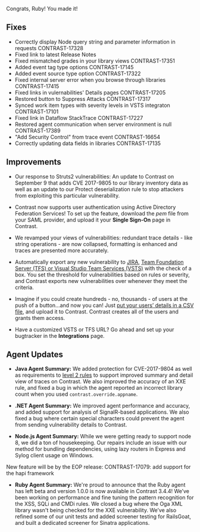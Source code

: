 <!--
title: "Contrast 3.4.4 - September 2017"
description: "Contrast 3.4.4 September 2017"
tags: "3.4.4 September Release Notes"
-->

Congrats, Ruby! You made it! 

## Fixes

* Correctly display Node query string and parameter information in requests CONTRAST-17328
* Fixed link to latest Release Notes
* Fixed mismatched grades in your library views CONTRAST-17351
* Added event tag type options CONTRAST-17145
* Added event source type option CONTRAST-17322
* Fixed internal server error when you browse through libraries CONTRAST-17415
* Fixed links in vulernabilities' Details pages CONTRAST-17205
* Restored button to Suppress Attacks CONTRAST-17317
* Synced work item types with severity levels in VSTS integraton CONTRAST-17101
* Fixed link in Dataflow StackTrace CONTRAST-17227
* Restored agent communication when server environment is null CONTRAST-17389
* "Add Security Control" from trace event CONTRAST-16654
* Correctly updating data fields in libraries CONTRAST-17135


## Improvements 

* Our response to Struts2 vulnerabilities: An update to Contrast on September 9 that adds CVE 2017-9805 to our library inventory data as well as an update to our Protect deserialization rule to stop attackers from exploiting this particular vulnerability.

* Contrast now supports user authentication using Active Directory Federation Services! To set up the feature, download the *pem* file from your SAML provider, and upload it your **Single Sign-On** page in Contrast. 

* We revamped your views of vulnerabilities: redundant trace details - like string operations - are now collapsed, formatting is enhanced and traces are presented more accurately. 

* Automatically export any new vulnerability to [JIRA](admin-orgintegrations.html#jira), [Team Foundation Server (TFS) or Visual Studio Team Services (VSTS)](admin-orgintegrations.html#vsts-tfs) with the check of a box. You set the threshold for vulnerabilities based on rules or severity, and Contrast exports new vulnerabilities over whenever they meet the criteria.

* Imagine if you could create hundreds - no, thousands - of users at the push of a button...and now you can! Just [put your users’ details in a CSV file](admin-onboardteam.html#create-user), and upload it to Contrast. Contrast creates all of the users and grants them access. 

* Have a customized VSTS or TFS URL? Go ahead and set up your bugtracker in the **Integrations** page.

## Agent Updates

* **Java Agent Summary:** We added protection for CVE-2017-9804 as well as requirements to [level 2 rules](installation-javapolicy.html#level2) to support improved summary and detail view of traces on Contrast. We also improved the accuracy of an XXE rule, and fixed a bug in which the agent reported an incorrect library count when you used `contrast.override.appname`.

* **.NET Agent Summary:** We improved agent performance and accuracy, and added support for analysis of SignalR-based applications. We also fixed a bug where certain special characters could prevent the agent from sending vulnerability details to Contrast.

* **Node.js Agent Summary:** While we were getting ready to support node 8, we did a ton of housekeeping. Our repairs include an issue with our method for bundling dependencies, using lazy routers in Express and Sylog client usage on Windows. 

New feature will be by the EOP release:
CONTRAST-17079: add support for the hapi framework

* **Ruby Agent Summary:** We're proud to announce that the Ruby agent has left beta and version 1.0.0 is now available in Contrast 3.4.4! We’ve been working on performance and fine tuning the pattern recognition for the XSS, SQLi and CMDi rules. We closed a bug where the Oga XML library wasn't being checked for the XXE vulnerability. We’ve also refined some of our unit tests and added screener testing for RailsGoat, and built a dedicated screener for Sinatra applications.





